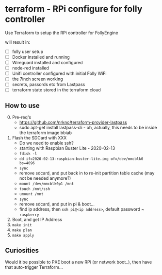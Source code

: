 # terraform - RPi configure for folly controller

Use Terraform to setup the RPi controller for FollyEngine

will result in:
* [ ] folly user setup
* [ ] Docker installed and running
* [ ] Wireguard installed and configured
* [ ] node-red installed
* [ ] Unifi controller configured with initial Folly WiFi
* [ ] the 7inch screen working
* [ ] secrets, passords etc from Lastpass
* [ ] terraform state stored in the terraform cloud

## How to use

0. Pre-req's
   * https://github.com/nrkno/terraform-provider-lastpass
   * sudo apt-get install lastpass-cli - oh, actually, this needs to be inside the terraform image bbiab
1. Flash the SDCard with XXX
   * Do we need to enable ssh?
   * starting with Raspbian Buster Lite - 2020-02-13
   * `fdisk -l`
   * `dd if=2020-02-13-raspbian-buster-lite.img of=/dev/mmcblk0 bs=4096`
   * `sync`
   * remove sdcard, and put back in to re-init partition table cache (may not be needed anymore?)
   * `mount /dev/mmcblk0p1 /mnt`
   * `touch /mnt/ssh`
   * `umount /mnt`
   * `sync`
   * remove sdcard, and put in pi & boot...
   * find ip address, then `ssh pi@<ip address>`, default password ~ `raspberry`
2. Boot, and get IP Address
3. `make init`
4. `make plan`
5. `make apply`


## Curiosities

Would it be possible to PXE boot a new RPi (or network boot..), then have that auto-trigger Terraform...

